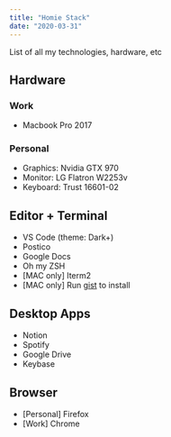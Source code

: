 ```yaml
---
title: "Homie Stack"
date: "2020-03-31"
---
```


List of all my technologies, hardware, etc

## Hardware

### Work

- Macbook Pro 2017

### Personal

- Graphics: Nvidia GTX 970
- Monitor: LG Flatron W2253v
- Keyboard: Trust 16601-02

## Editor + Terminal

- VS Code (theme: Dark+)
- Postico
- Google Docs
- Oh my ZSH
- [MAC only] Iterm2
- [MAC only] Run [gist](https://gist.github.com/Cabeda/ee88649f26df39f2ca002e7bacba76c5) to install

## Desktop Apps

- Notion
- Spotify
- Google Drive
- Keybase

## Browser

- [Personal] Firefox
- [Work] Chrome
